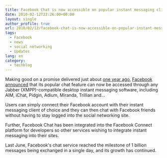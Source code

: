 ```yaml
---
title: Facebook Chat is now accessible on popular instant messaging clients
date: 2010-02-12T22:26:00+00:00
layout: single
author_profile: true
url: 2010/02/12/facebook-chat-is-now-accessible-on-popular-instant-messaging-clients/
tags:
  - Facebook
  - news
  - social networking
  - Updates
lang: en
category: 
  - techblog
---
```

Making good on a promise delivered just about [one year ago](http://www.insidefacebook.com/2009/02/23/facebook-chat-latest-stats-whats-coming-next/), [Facebook announced](http://blog.facebook.com/blog.php?post=297991732130) that its popular chat feature can now be accessed through any Jabber (XMPP)-compatible desktop instant messaging software, including AIM, iChat, Pidgin, Adium, Miranda, Trillian and…

Users can simply connect their Facebook account with their instant messaging client of choice and they can then chat with Facebook friends without having to stay logged into the social networking site.

Further, Facebook Chat has been integrated into the Facebook Connect platform for developers so other services wishing to integrate instant messaging into their sites.

Last June, Facebook's chat service reached the milestone of 1 billion messages being exchanged in a single day, and its growth has continued.